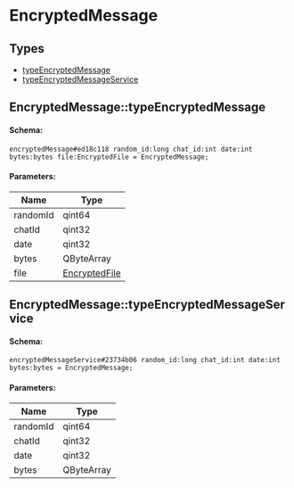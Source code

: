 # EncryptedMessage

## Types

* [typeEncryptedMessage](#encryptedmessagetypeencryptedmessage)
* [typeEncryptedMessageService](#encryptedmessagetypeencryptedmessageservice)

## EncryptedMessage::typeEncryptedMessage

#### Schema:

`encryptedMessage#ed18c118 random_id:long chat_id:int date:int bytes:bytes file:EncryptedFile = EncryptedMessage;`

#### Parameters:

|Name|Type|
|----|----|
|randomId|qint64|
|chatId|qint32|
|date|qint32|
|bytes|QByteArray|
|file|[EncryptedFile](encryptedfile.md)|

## EncryptedMessage::typeEncryptedMessageService

#### Schema:

`encryptedMessageService#23734b06 random_id:long chat_id:int date:int bytes:bytes = EncryptedMessage;`

#### Parameters:

|Name|Type|
|----|----|
|randomId|qint64|
|chatId|qint32|
|date|qint32|
|bytes|QByteArray|

